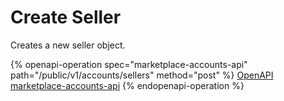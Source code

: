 # Create Seller

Creates a new seller object.

{% openapi-operation spec="marketplace-accounts-api" path="/public/v1/accounts/sellers" method="post" %}
[OpenAPI marketplace-accounts-api](https://api.platform.softwareone.com/public/v1/accounts/openapi.json)
{% endopenapi-operation %}
